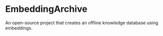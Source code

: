 # EmbeddingArchive
An open-source project that creates an offline knowledge database using embeddings. 
